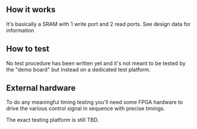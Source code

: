## How it works

It's basically a SRAM with 1 write port and 2 read ports.
See design data for information

## How to test

No test procedure has been written yet and it's not meant
to be tested by the "demo board" but instead on a dedicated
test platform.

## External hardware

To do any meaningful timing testing you'll need some FPGA hardware
to drive the various control signal in sequence with precise timings.

The exact testing platform is still TBD.

